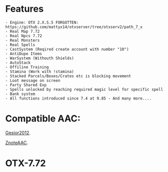 Features
=
    - Engine: OTX 2.X.S.5 FORGOTTEN: https://github.com/mattyx14/otxserver/tree/otxserv2/path_7_x
    - Real Map 7.72
    - Real Npcs 7.72
    - Real Monsters
    - Real Spells
    - CastSystem (Reqired create account with number "10")
    - AntiDupe Items
    - WarSystem (Withouth Shields)
    - AutoStack
    - Offiline Training
    - Stamina (Work with !stamina)
    - Stacked Parcels/Boxes/Crates etc is blocking movement
    - Loot message on screen
    - Party Shared Exp
    - Spells unlocked by reaching required magic level for specific spell
    - Bank system
    - All functions introduced since 7.4 at 9.85 - And many more....

Compatible AAC:
=

[Gesior2012](https://github.com/gesior/Gesior2012/tree/TFS-0.4_rev_3703%2B).

[ZnoteAAC](https://github.com/Znote/ZnoteAAC).
# OTX-7.72
